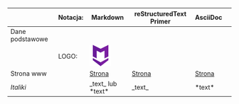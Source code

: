 |            | Notacja: | Markdown                                                                   | reStructuredText Primer                   | AsciiDoc                                     |   |
|------------|----------|----------------------------------------------------------------------------|-------------------------------------------|----------------------------------------------|---|
|Dane podstawowe| | | | | | |
||LOGO:|![alt text](https://github.com/adam-p/markdown-here/raw/master/src/common/images/icon48.png "Logo raz")|||
| Strona www |          | [Strona](https://github.com/adam-p/markdown-here/wiki/Markdown-Cheatsheet) | [Strona](http://sphinx-doc.org/rest.html) | [Strona](http://www.methods.co.nz/asciidoc/) |   |
| *Italiki*    |          |  \_text_ lub \*text*                               |  \_text_ |  \*text* |   |

